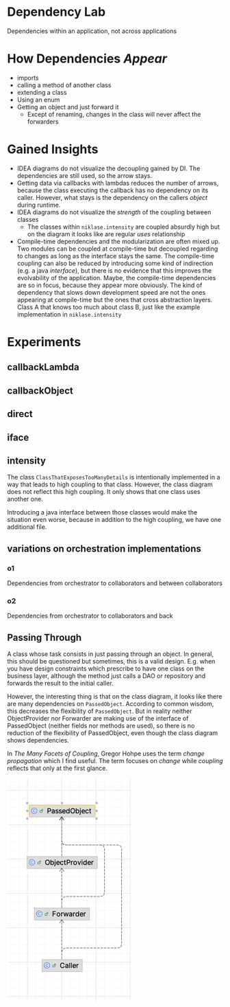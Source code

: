 # Dependency Lab

Dependencies within an application, not across applications

# How Dependencies _Appear_

* imports
* calling a method of another class
* extending a class
* Using an enum
* Getting an object and just forward it
    * Except of renaming, changes in the class will never affect the forwarders

# Gained Insights

* IDEA diagrams do not visualize the decoupling gained by DI. The dependencies are still used, so the arrow stays.
* Getting data via callbacks with lambdas reduces the number of arrows, because the class executing the callback has no
  dependency on its caller. However, what stays is the dependency on the callers _object_ during runtime.
* IDEA diagrams do not visualize the _strength_ of the coupling between classes
    * The classes within `niklase.intensity` are coupled absurdly high but on the diagram it looks like are regular
      _uses_ relationship
* Compile-time dependencies and the modularization are often mixed up. Two modules can be coupled at compile-time but
  decoupled regarding to changes as long as the interface stays the same.
  The compile-time coupling can also be reduced by introducing some kind of indirection (e.g. a java _interface_), but
  there is no evidence that this improves the evolvability of the application.
  Maybe, the compile-time dependencies are so in focus, because they appear more obviously. The kind of dependency that
  slows down development speed
  are not the ones appearing at compile-time but the ones that cross abstraction layers. Class A that knows too much
  about class B, just like the example implementation in `niklase.intensity`

# Experiments

## callbackLambda

## callbackObject

## direct

## iface

## intensity

The class `ClassThatExposesTooManyDetails` is intentionally implemented in a way that leads to high coupling to that
class.
However, the class diagram does not reflect this high coupling. It only shows that one class uses another one.

Introducing a java interface between those classes would make the situation even worse, because in addition to the
high coupling, we have one additional file.

## variations on orchestration implementations

### o1

Dependencies from orchestrator to collaborators and between collaborators

### o2

Dependencies from orchestrator to collaborators and back

## Passing Through
A class whose task consists in just passing through an object. In general, this should be questioned but sometimes, this
is a valid design. E.g. when you have design constraints which prescribe to have one class on the business layer, although
the method just calls a DAO or repository and forwards the result to the initial caller.

However, the interesting thing is that on the class diagram, it looks like there are many dependencies on `PassedObject`.
According to common wisdom, this decreases the flexibility of `PassedObject`. But in reality neither ObjectProvider
nor Forwarder are making use of the interface of PassedObject (neither fields nor methods are used), so there is no reduction
of the flexibility of PassedObject, even though the class diagram shows dependencies.

In _The Many Facets of Coupling_, Gregor Hohpe uses the term _change propagation_ which I find useful. The term
focuses on _change_ while _coupling_ reflects that only at the first glance. 

![title](images/passthrough.png)
